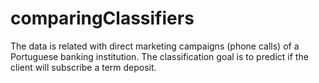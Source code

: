# comparingClassifiers
The data is related with direct marketing campaigns (phone calls) of a Portuguese banking institution. The classification goal is to predict if the client will subscribe a term deposit.
